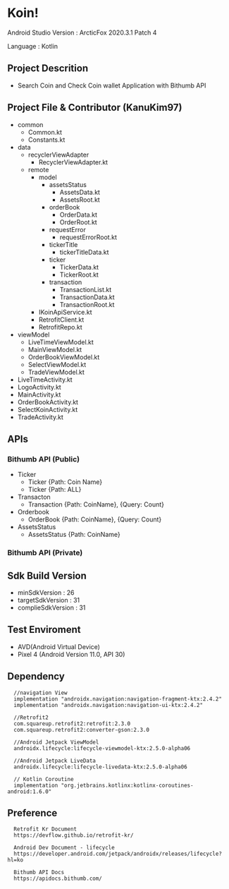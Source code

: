 # Koin!
  Android Studio Version : ArcticFox 2020.3.1 Patch 4
  
  Language : Kotlin

## Project Descrition 
  - Search Coin and Check Coin wallet Application with Bithumb API

## Project File & Contributor (KanuKim97)
  - common
    - Common.kt
    - Constants.kt
  - data
    - recyclerViewAdapter
      - RecyclerViewAdapter.kt
    - remote
      - model
        - assetsStatus
          - AssetsData.kt
          - AssetsRoot.kt
        - orderBook
          - OrderData.kt
          - OrderRoot.kt
        - requestError
          - requestErrorRoot.kt
        - tickerTitle
          - tickerTitleData.kt
        - ticker
          - TickerData.kt
          - TickerRoot.kt
        - transaction
          - TransactionList.kt
          - TransactionData.kt
          - TransactionRoot.kt
      - IKoinApiService.kt
      - RetrofitClient.kt
      - RetrofitRepo.kt
  - viewModel
    - LiveTimeViewModel.kt
    - MainViewModel.kt
    - OrderBookViewModel.kt
    - SelectViewModel.kt
    - TradeViewModel.kt
   - LiveTimeActivity.kt
   - LogoActivity.kt
   - MainActivity.kt
   - OrderBookActivity.kt
   - SelectKoinActivity.kt
   - TradeActivity.kt
  
## APIs
 ### Bithumb API (Public)
  - Ticker
    - Ticker {Path: Coin Name}
    - Ticker {Path: ALL}
  - Transacton
    - Transaction {Path: CoinName}, {Query: Count}
  - Orderbook
    - OrderBook {Path: CoinName}, {Query: Count}
  - AssetsStatus
    - AssetsStatus {Path: CoinName} 
  
 ### Bithumb API (Private)
 
## Sdk Build Version 
  - minSdkVersion : 26
  - targetSdkVersion : 31
  - complieSdkVersion :  31

## Test Enviroment 
 - AVD(Android Virtual Device)
 - Pixel 4 (Android Version 11.0, API 30)

## Dependency 
```
  //navigation View
  implementation "androidx.navigation:navigation-fragment-ktx:2.4.2"
  implementation "androidx.navigation:navigation-ui-ktx:2.4.2"
  
  //Retrofit2
  com.squareup.retrofit2:retrofit:2.3.0
  com.squareup.retrofit2:converter-gson:2.3.0
  
  //Android Jetpack ViewModel
  androidx.lifecycle:lifecycle-viewmodel-ktx:2.5.0-alpha06
  
  //Android Jetpack LiveData
  androidx.lifecycle:lifecycle-livedata-ktx:2.5.0-alpha06
  
  // Kotlin Coroutine
  implementation "org.jetbrains.kotlinx:kotlinx-coroutines-android:1.6.0"
```

## Preference 
```
  Retrofit Kr Document 
  https://devflow.github.io/retrofit-kr/
  
  Android Dev Document - lifecycle
  https://developer.android.com/jetpack/androidx/releases/lifecycle?hl=ko
  
  Bithumb API Docs 
  https://apidocs.bithumb.com/
  
```
